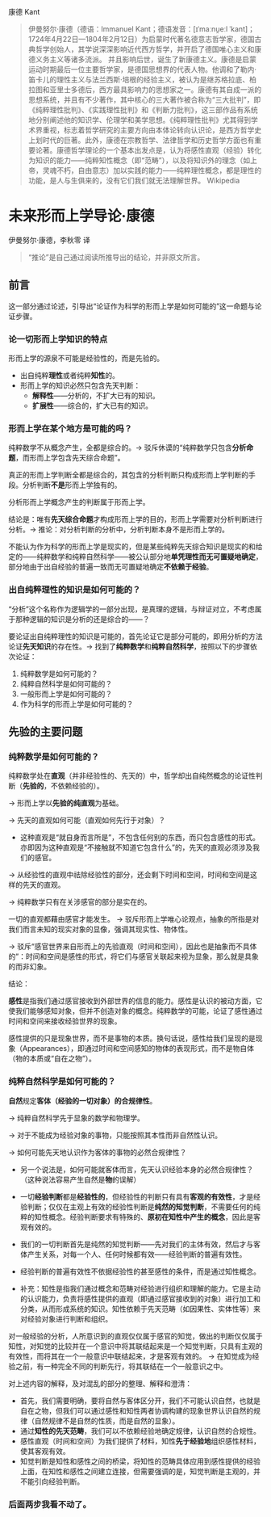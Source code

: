 康德 Kant

> 伊曼努尔·康德（德语：Immanuel Kant；德语发音：[ɪˈmaːnu̯eːl ˈkant]；1724年4月22日—1804年2月12日）为启蒙时代著名德意志哲学家，德国古典哲学创始人，其学说深深影响近代西方哲学，并开启了德国唯心主义和康德义务主义等诸多流派。 并且影响后世，诞生了新康德主义。康德是启蒙运动时期最后一位主要哲学家，是德国思想界的代表人物。他调和了勒内·笛卡儿的理性主义与法兰西斯·培根的经验主义，被认为是继苏格拉底、柏拉图和亚里士多德后，西方最具影响力的思想家之一。康德有其自成一派的思想系统，并且有不少著作，其中核心的三大著作被合称为“三大批判”，即《纯粹理性批判》、《实践理性批判》和《判断力批判》，这三部作品有系统地分别阐述他的知识学、伦理学和美学思想。《纯粹理性批判》尤其得到学术界重视，标志着哲学研究的主要方向由本体论转向认识论，是西方哲学史上划时代的巨著。此外，康德在宗教哲学、法律哲学和历史哲学方面也有重要论著。康德哲学理论的一个基本出发点是，认为将感性直观（经验）转化为知识的能力——纯粹知性概念（即“范畴”），以及将知识外的理念（如上帝，灵魂不朽，自由意志）加以实践的能力——纯粹理性概念，都是理性的功能，是人与生俱来的，没有它们我们就无法理解世界。
> Wikipedia

# 未来形而上学导论·康德

伊曼努尔·康德，李秋零 译

> “推论”是自己通过阅读所推导出的结论，并非原文所言。

## 前言

这一部分通过论述，引导出“论证作为科学的形而上学是如何可能的”这一命题与论证步骤。

### 论一切形而上学知识的特点

形而上学的源泉不可能是经验性的，而是先验的。
- 出自纯粹**理性**或者纯粹**知性**的。
- 形而上学的知识必然只包含先天判断：
	- **解释性**——分析的，不扩大已有的知识。
	- **扩展性**——综合的，扩大已有的知识。

### 形而上学在某个地方是可能的吗？

纯粹数学不从概念产生，全都是综合的。-> 驳斥休谟的“纯粹数学只包含**分析命题**，而形而上学包含先天综合命题”。

真正的形而上学判断全都是综合的，其包含的分析判断只构成形而上学判断的手段。分析判断**不是**形而上学独有的。

分析形而上学概念产生的判断属于形而上学。

结论是：唯有**先天综合命题**才构成形而上学的目的，形而上学需要对分析判断进行分析。-> 推论：对分析判断的分析中，分析判断本身不是形而上学的。

不能认为作为科学的形而上学是现实的，但是某些纯粹先天综合知识是现实的和给定的——纯粹数学和纯粹自然科学——被公认部分地**单凭理性而无可置疑地确定**，部分地由于出自经验的普遍一致而无可置疑地确定**不依赖于经验**。

### 出自纯粹理性的知识是如何可能的？

“分析”这个名称作为逻辑学的一部分出现，是真理的逻辑，与辩证对立，不考虑属于那种逻辑的知识是分析的还是综合的——？

要论证出自纯粹理性的知识是可能的，首先论证它是部分可能的，即用分析的方法论证**先天知识**的存在性。-> 找到了**纯粹数学**和**纯粹自然科学**，按照以下的步骤依次论证：
1. 纯粹数学是如何可能的？
2. 纯粹自然科学是如何可能的？
3. 一般形而上学是如何可能的？
4. 作为科学的形而上学是如何可能的？

## 先验的主要问题

### 纯粹数学是如何可能的？

纯粹数学处在**直观**（并非经验性的、先天的）中，哲学却出自纯然概念的论证性判断（**先验的**，不依赖经验的）。

-> 形而上学以**先验的纯直观**为基础。

-> 先天的直观如何可能（直观如何先行于对象）？
- 这种直观是“就自身而言所是”，不包含任何别的东西，而只包含感性的形式。亦即因为这种直观是“不接触就不知道它包含什么”的，先天的直观必须涉及我们的感官。

-> 从经验性的直观中祛除经验性的部分，还会剩下时间和空间，时间和空间是这样的先天的直观。

-> 纯粹数学只有在关涉感官的部分是实在的。

一切的直观都藉由感官才能发生。 -> 驳斥形而上学唯心论观点，抽象的所指是对我们而言未知的现实对象的显像，强调其现实性、物体性。

-> 驳斥“感官世界来自形而上的先验直观（时间和空间），因此也是抽象而不具体的”：时间和空间是感性的形式，将它们与感官关联起来视为显象，那么就是具象的而非幻象。

结论：

**感性**是指我们通过感官接收到外部世界的信息的能力。感性是认识的被动方面，它使我们能够感知对象，但并不创造对象的概念。纯粹数学的可能，论证了感性通过时间和空间来接收经验世界的现象。

感性提供的只是现象世界，而不是事物的本质。换句话说，感性给我们呈现的是现象（Appearances），即通过时间和空间感知的物体的表现形式，而不是物自体（物的本质或“自在之物”）。


### 纯粹自然科学是如何可能的？

**自然**规定**客体（经验的一切对象）**的**合规律性**。

-> 纯粹自然科学先于显象的数学和物理学。

-> 对于不能成为经验对象的事物，只能按照其本性而非自然性认识。

-> 如何可能先天地认识作为客体的事物的必然合规律性？
- 另一个说法是，如何可能就客体而言，先天认识经验本身的必然合规律性？（这种说法容易产生自然是**物**的误解）

- 一切**经验判断**都是**经验性的**，但经验性的判断只有具有**客观的有效性**，才是经验判断；仅仅在主观上有效的经验性判断是**纯然的知觉判断**，不需要任何的纯粹的知性概念。经验判断要求有特殊的、**原初在知性中产生的概念**，因此是客观有效的。
- 我们的一切判断首先是纯然的知觉判断——先对我们的主体有效，然后才与客体产生关系，对每一个人、任何时候都有效——经验判断的普遍有效性。
- 经验判断的普遍有效性不依据经验性的甚至感性的条件，而是通过知性概念。
- 补充：知性是指我们通过概念和范畴对经验进行组织和理解的能力。它是主动的认识能力，负责将感性提供的直观（即通过感官接收到的对象）进行加工和分类，从而形成系统的知识。知性依赖于先天范畴（如因果性、实体性等）来对经验对象进行判断和组织。

对一般经验的分析，人所意识到的直观仅仅属于感官的知觉，做出的判断仅仅属于知性，对知觉的比较并在一个意识中将其联结起来是一个知觉判断，只具有主观的有效性，而将其在一个一般意识中联结起来，才是客观有效的。
-> 在知觉成为经验之前，有一种完全不同的判断先行，将其联结在一个一般意识之中。

对上述内容的解释，及对混乱的部分的整理、解释和澄清：
- 首先，我们需要明确，要将自然与客体区分开，我们不可能认识自然，也就是自在之物，但我们可以通过感性和知性两者协调构建的现象世界认识自然的规律（自然规律不是自然的性质，而是自然的显象）。
- 通过**知性的先天范畴**，我们可以不依赖经验地确定规律，认识自然的合规性。
- 感性直观（时间和空间）为我们提供了材料，知性**先于经验地**组织感性材料，使其客观有效。
- 知觉判断是知性和感性之间的桥梁，将知性的范畴具体应用到感性提供的经验上面，在知性和感性之间建立连接，但需要强调的是，知觉判断是主观的，并不能引向经验判断。

### 后面两步我看不动了。
